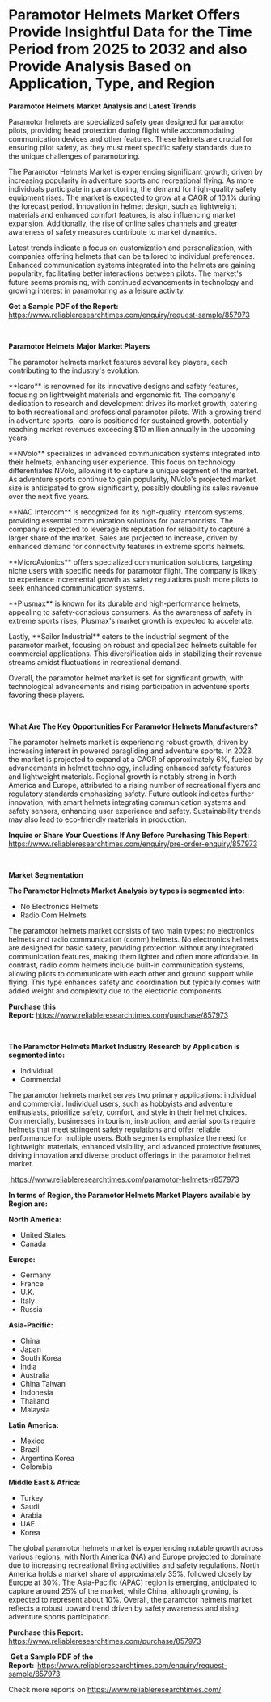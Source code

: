 <p><h1>Paramotor Helmets Market Offers Provide Insightful Data for the Time Period from 2025 to 2032 and also Provide Analysis Based on Application, Type, and Region</h1></p><p><strong>Paramotor Helmets Market Analysis and Latest Trends</strong></p>
<p><p>Paramotor helmets are specialized safety gear designed for paramotor pilots, providing head protection during flight while accommodating communication devices and other features. These helmets are crucial for ensuring pilot safety, as they must meet specific safety standards due to the unique challenges of paramotoring.</p><p>The Paramotor Helmets Market is experiencing significant growth, driven by increasing popularity in adventure sports and recreational flying. As more individuals participate in paramotoring, the demand for high-quality safety equipment rises. The market is expected to grow at a CAGR of 10.1% during the forecast period. Innovation in helmet design, such as lightweight materials and enhanced comfort features, is also influencing market expansion. Additionally, the rise of online sales channels and greater awareness of safety measures contribute to market dynamics.</p><p>Latest trends indicate a focus on customization and personalization, with companies offering helmets that can be tailored to individual preferences. Enhanced communication systems integrated into the helmets are gaining popularity, facilitating better interactions between pilots. The market's future seems promising, with continued advancements in technology and growing interest in paramotoring as a leisure activity.</p></p>
<p><strong>Get a Sample PDF of the Report:&nbsp;</strong> <a href="https://www.reliableresearchtimes.com/enquiry/request-sample/857973?utm_campaign=2740&utm_medium=2&utm_source=Github&utm_content=ia&utm_term=09042025&utm_id=paramotor-helmets">https://www.reliableresearchtimes.com/enquiry/request-sample/857973</a></p>
<p>&nbsp;</p>
<p><strong>Paramotor Helmets Major Market Players</strong></p>
<p><p>The paramotor helmets market features several key players, each contributing to the industry's evolution. </p><p>**Icaro** is renowned for its innovative designs and safety features, focusing on lightweight materials and ergonomic fit. The company's dedication to research and development drives its market growth, catering to both recreational and professional paramotor pilots. With a growing trend in adventure sports, Icaro is positioned for sustained growth, potentially reaching market revenues exceeding $10 million annually in the upcoming years.</p><p>**NVolo** specializes in advanced communication systems integrated into their helmets, enhancing user experience. This focus on technology differentiates NVolo, allowing it to capture a unique segment of the market. As adventure sports continue to gain popularity, NVolo's projected market size is anticipated to grow significantly, possibly doubling its sales revenue over the next five years.</p><p>**NAC Intercom** is recognized for its high-quality intercom systems, providing essential communication solutions for paramotorists. The company is expected to leverage its reputation for reliability to capture a larger share of the market. Sales are projected to increase, driven by enhanced demand for connectivity features in extreme sports helmets.</p><p>**MicroAvionics** offers specialized communication solutions, targeting niche users with specific needs for paramotor flight. The company is likely to experience incremental growth as safety regulations push more pilots to seek enhanced communication systems.</p><p>**Plusmax** is known for its durable and high-performance helmets, appealing to safety-conscious consumers. As the awareness of safety in extreme sports rises, Plusmax's market growth is expected to accelerate.</p><p>Lastly, **Sailor Industrial** caters to the industrial segment of the paramotor market, focusing on robust and specialized helmets suitable for commercial applications. This diversification aids in stabilizing their revenue streams amidst fluctuations in recreational demand.</p><p>Overall, the paramotor helmet market is set for significant growth, with technological advancements and rising participation in adventure sports favoring these players.</p></p>
<p>&nbsp;</p>
<p><strong>What Are The Key Opportunities For Paramotor Helmets Manufacturers?</strong></p>
<p><p>The paramotor helmets market is experiencing robust growth, driven by increasing interest in powered paragliding and adventure sports. In 2023, the market is projected to expand at a CAGR of approximately 6%, fueled by advancements in helmet technology, including enhanced safety features and lightweight materials. Regional growth is notably strong in North America and Europe, attributed to a rising number of recreational flyers and regulatory standards emphasizing safety. Future outlook indicates further innovation, with smart helmets integrating communication systems and safety sensors, enhancing user experience and safety. Sustainability trends may also lead to eco-friendly materials in production.</p></p>
<p><strong>Inquire or Share Your Questions If Any Before Purchasing This Report:</strong> <a href="https://www.reliableresearchtimes.com/enquiry/pre-order-enquiry/857973?utm_campaign=2740&utm_medium=2&utm_source=Github&utm_content=ia&utm_term=09042025&utm_id=paramotor-helmets">https://www.reliableresearchtimes.com/enquiry/pre-order-enquiry/857973</a></p>
<p>&nbsp;</p>
<p><strong>Market Segmentation</strong></p>
<p><strong>The Paramotor Helmets Market Analysis by types is segmented into:</strong></p>
<p><ul><li>No Electronics Helmets</li><li>Radio Com Helmets</li></ul></p>
<p><p>The paramotor helmets market consists of two main types: no electronics helmets and radio communication (comm) helmets. No electronics helmets are designed for basic safety, providing protection without any integrated communication features, making them lighter and often more affordable. In contrast, radio comm helmets include built-in communication systems, allowing pilots to communicate with each other and ground support while flying. This type enhances safety and coordination but typically comes with added weight and complexity due to the electronic components.</p></p>
<p><strong>Purchase this Report:&nbsp;</strong><a href="https://www.reliableresearchtimes.com/purchase/857973?utm_campaign=2740&utm_medium=2&utm_source=Github&utm_content=ia&utm_term=09042025&utm_id=paramotor-helmets">https://www.reliableresearchtimes.com/purchase/857973</a></p>
<p>&nbsp;</p>
<p><strong>The Paramotor Helmets Market Industry Research by Application is segmented into:</strong></p>
<p><ul><li>Individual</li><li>Commercial</li></ul></p>
<p><p>The paramotor helmets market serves two primary applications: individual and commercial. Individual users, such as hobbyists and adventure enthusiasts, prioritize safety, comfort, and style in their helmet choices. Commercially, businesses in tourism, instruction, and aerial sports require helmets that meet stringent safety regulations and offer reliable performance for multiple users. Both segments emphasize the need for lightweight materials, enhanced visibility, and advanced protective features, driving innovation and diverse product offerings in the paramotor helmet market.</p></p>
<p><a href="https://www.reliableresearchtimes.com/paramotor-helmets-r857973?utm_campaign=2740&utm_medium=2&utm_source=Github&utm_content=ia&utm_term=09042025&utm_id=paramotor-helmets">&nbsp;https://www.reliableresearchtimes.com/paramotor-helmets-r857973</a></p>
<p><strong>In terms of Region, the Paramotor Helmets Market Players available by Region are:</strong></p>
<p>
    <p> <strong> North America: </strong>
        <ul>
            <li>United States</li>
            <li>Canada</li>
        </ul>
        </p> 
    <p> <strong> Europe: </strong>
        <ul>
            <li>Germany</li>
            <li>France</li>
            <li>U.K.</li>
            <li>Italy</li>
            <li>Russia</li>
        </ul>
        </p> 
    <p> <strong> Asia-Pacific: </strong>
        <ul>
            <li>China</li>
            <li>Japan</li>
            <li>South Korea</li>
            <li>India</li>
            <li>Australia</li>
            <li>China Taiwan</li>
            <li>Indonesia</li>
            <li>Thailand</li>
            <li>Malaysia</li>
        </ul>
        </p> 
    <p> <strong> Latin America: </strong>
        <ul>
            <li>Mexico</li>
            <li>Brazil</li>
            <li>Argentina Korea</li>
            <li>Colombia</li>
        </ul>
        </p> 
    <p> <strong> Middle East & Africa: </strong>
        <ul>
            <li>Turkey</li>
            <li>Saudi</li>
            <li>Arabia</li>
            <li>UAE</li>
            <li>Korea</li>
        </ul>
    </p>
    </p>
<p><p>The global paramotor helmets market is experiencing notable growth across various regions, with North America (NA) and Europe projected to dominate due to increasing recreational flying activities and safety regulations. North America holds a market share of approximately 35%, followed closely by Europe at 30%. The Asia-Pacific (APAC) region is emerging, anticipated to capture around 25% of the market, while China, although growing, is expected to represent about 10%. Overall, the paramotor helmets market reflects a robust upward trend driven by safety awareness and rising adventure sports participation.</p></p>
<p><strong>Purchase this Report: </strong><a href="https://www.reliableresearchtimes.com/purchase/857973?utm_campaign=2740&utm_medium=2&utm_source=Github&utm_content=ia&utm_term=09042025&utm_id=paramotor-helmets">https://www.reliableresearchtimes.com/purchase/857973</a></p>
<p>&nbsp;<strong>Get a Sample PDF of the Report:&nbsp;&nbsp;</strong><a href="https://www.reliableresearchtimes.com/enquiry/request-sample/857973?utm_campaign=2740&utm_medium=2&utm_source=Github&utm_content=ia&utm_term=09042025&utm_id=paramotor-helmets">https://www.reliableresearchtimes.com/enquiry/request-sample/857973</a></p>
<p><strong></strong></p>
<p>Check more reports on <a href="https://www.reliableresearchtimes.com/?utm_campaign=2740&utm_medium=2&utm_source=Github&utm_content=ia&utm_term=09042025&utm_id=paramotor-helmets">https://www.reliableresearchtimes.com/</a></p>